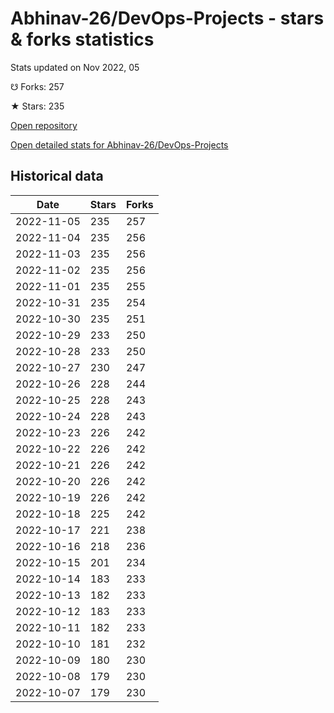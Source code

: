 # Abhinav-26/DevOps-Projects - stars & forks statistics

Stats updated on Nov 2022, 05

☋ Forks: 257

★ Stars: 235

[Open repository](https://github.com/Abhinav-26/DevOps-Projects)

[Open detailed stats for Abhinav-26/DevOps-Projects](https://reviewgithub.com/rep/Abhinav-26/DevOps-Projects)

## Historical data
| Date | Stars | Forks |
|------|-------|-------|
| 2022-11-05 | 235 | 257 | 
| 2022-11-04 | 235 | 256 | 
| 2022-11-03 | 235 | 256 | 
| 2022-11-02 | 235 | 256 | 
| 2022-11-01 | 235 | 255 | 
| 2022-10-31 | 235 | 254 | 
| 2022-10-30 | 235 | 251 | 
| 2022-10-29 | 233 | 250 | 
| 2022-10-28 | 233 | 250 | 
| 2022-10-27 | 230 | 247 | 
| 2022-10-26 | 228 | 244 | 
| 2022-10-25 | 228 | 243 | 
| 2022-10-24 | 228 | 243 | 
| 2022-10-23 | 226 | 242 | 
| 2022-10-22 | 226 | 242 | 
| 2022-10-21 | 226 | 242 | 
| 2022-10-20 | 226 | 242 | 
| 2022-10-19 | 226 | 242 | 
| 2022-10-18 | 225 | 242 | 
| 2022-10-17 | 221 | 238 | 
| 2022-10-16 | 218 | 236 | 
| 2022-10-15 | 201 | 234 | 
| 2022-10-14 | 183 | 233 | 
| 2022-10-13 | 182 | 233 | 
| 2022-10-12 | 183 | 233 | 
| 2022-10-11 | 182 | 233 | 
| 2022-10-10 | 181 | 232 | 
| 2022-10-09 | 180 | 230 | 
| 2022-10-08 | 179 | 230 | 
| 2022-10-07 | 179 | 230 | 

